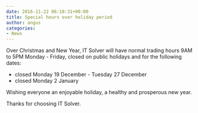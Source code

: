 ```yaml
---
date: 2016-11-22 06:10:31+00:00
title: Special hours over holiday period
author: angus
categories:
- News
---
```

Over Christmas and New Year, IT Solver will have normal trading hours 9AM to 5PM Monday - Friday, closed on public holidays and for the following dates:

  * closed Monday 19 December - Tuesday 27 December
  * closed Monday 2 January

Wishing everyone an enjoyable holiday, a healthy and prosperous new year.

Thanks for choosing IT Solver.
